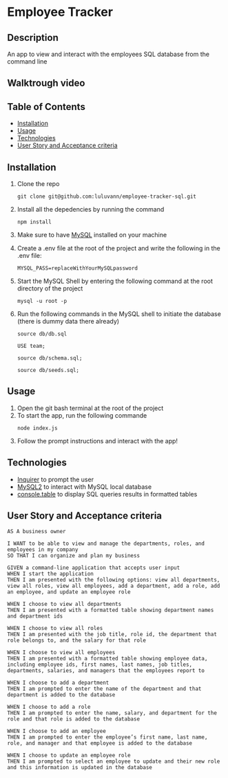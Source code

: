 # Employee Tracker

## Description 
An app to view and interact with the employees SQL database from the command line

## Walktrough video


## Table of Contents

* [Installation](#installation)
* [Usage](#usage)
* [Technologies](#technologies)
* [User Story and Acceptance criteria](#User-Story-and-Acceptance-criteria)

## Installation
1. Clone the repo 
    ```
    git clone git@github.com:luluvann/employee-tracker-sql.git
    ```
2. Install all the depedencies by running the command
    ```
    npm install
    ``` 
3. Make sure to have [MySQL](https://dev.mysql.com/downloads/mysql/) installed on your machine

4. Create a .env file at the root of the project and write the following in the .env file:
    ```
    MYSQL_PASS=replaceWithYourMySQLpassword
    ```
5. Start the MySQL Shell by entering the following command at the root directory of the project
    ```
    mysql -u root -p
    ```
6. Run the following commands in the MySQL shell to initiate the database (there is dummy data there already)
    ```
    source db/db.sql
    ```
    ```
    USE team;
    ```
    ```
    source db/schema.sql;
    ```
    ```
    source db/seeds.sql;
    ```

## Usage 
1. Open the git bash terminal at the root of the project 
2. To start the app, run the following commande
    ```
    node index.js
    ``` 
3. Follow the prompt instructions and interact with the app!

## Technologies
- [Inquirer](https://www.npmjs.com/package/inquirer) to prompt the user
- [MySQL2](https://www.npmjs.com/package/mysql2) to interact with MySQL local database
- [console.table](https://www.npmjs.com/package/console.table) to display SQL queries results in formatted tables

## User Story and Acceptance criteria
```
AS A business owner

I WANT to be able to view and manage the departments, roles, and employees in my company
SO THAT I can organize and plan my business

GIVEN a command-line application that accepts user input
WHEN I start the application
THEN I am presented with the following options: view all departments, view all roles, view all employees, add a department, add a role, add an employee, and update an employee role

WHEN I choose to view all departments
THEN I am presented with a formatted table showing department names and department ids

WHEN I choose to view all roles
THEN I am presented with the job title, role id, the department that role belongs to, and the salary for that role

WHEN I choose to view all employees
THEN I am presented with a formatted table showing employee data, including employee ids, first names, last names, job titles, departments, salaries, and managers that the employees report to

WHEN I choose to add a department
THEN I am prompted to enter the name of the department and that department is added to the database

WHEN I choose to add a role
THEN I am prompted to enter the name, salary, and department for the role and that role is added to the database

WHEN I choose to add an employee
THEN I am prompted to enter the employee’s first name, last name, role, and manager and that employee is added to the database

WHEN I choose to update an employee role
THEN I am prompted to select an employee to update and their new role and this information is updated in the database 
```